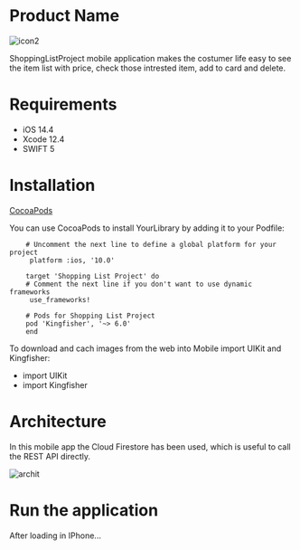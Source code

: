 # Product Name

![icon2](https://user-images.githubusercontent.com/79857557/110933644-b51cc900-8335-11eb-9d62-9da071d3a530.png)


ShoppingListProject mobile application makes the costumer life easy to see the item list with price, check those intrested item,  add to card and delete.


# Requirements
* iOS 14.4
* Xcode 12.4
* SWIFT 5


# Installation

[CocoaPods](https://cocoapods.org/)

You can use CocoaPods to install YourLibrary by adding it to your Podfile:

    
        # Uncomment the next line to define a global platform for your project
         platform :ios, '10.0'
    
        target 'Shopping List Project' do
        # Comment the next line if you don't want to use dynamic frameworks
         use_frameworks!

        # Pods for Shopping List Project
        pod 'Kingfisher', '~> 6.0'
        end


To download and cach images from the web into Mobile import UIKit and Kingfisher:
* import UIKit
* import Kingfisher

# Architecture

In this mobile app the Cloud Firestore has been used, which is useful to call the REST API directly.

![archit](https://user-images.githubusercontent.com/79857557/110932218-db416980-8333-11eb-9795-157f464182fc.png)

# Run the application

After loading in IPhone...

